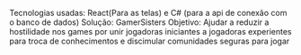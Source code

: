 Tecnologias usadas: React(Para as telas) e C# (para a api de conexão com o banco de dados)
Solução: GamerSisters
Objetivo: Ajudar a reduzir a hostilidade nos games por unir jogadoras iniciantes a jogadoras experientes para troca de conhecimentos e discimular comunidades seguras para jogar
